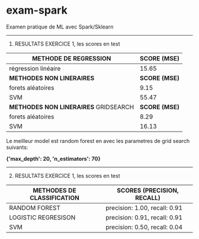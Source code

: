 # exam-spark
Examen pratique de ML avec Spark/Sklearn

<hr>

1. RESULTATS EXERCICE 1, les scores en test

| METHODE DE REGRESSION                  | SCORE (MSE)     |
| -------------------------------------- | --------------- |
| régression linéaire                    | 15.65           |
| **METHODES NON LINERAIRES**            | **SCORE (MSE)** |
| forets aléatoires                      | 9.15            |
| SVM                                    | 55.47           |
| **METHODES NON LINERAIRES** GRIDSEARCH | **SCORE (MSE)** |
| forets aléatoires                      | 8.29            |
| SVM                                    | 16.13           |

Le meilleur model est random forest en avec les parametres de grid search suivants: 

**{'max_depth': 20, 'n_estimators': 70}**

<hr>

2. RESULTATS EXERCICE 1, les scores en test

| METHODES DE CLASSIFICATION | SCORES (PRECISION, RECALL)    |
| -------------------------- | ----------------------------- |
| RANDOM FOREST              | precision: 1.00, recall: 0.91 |
| LOGISTIC REGRESISON        | precision: 0.91, recall: 0.91 |
| SVM                        | precision: 0.50, recall: 0.04 |

